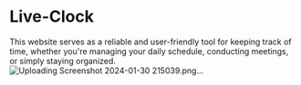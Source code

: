# Live-Clock
 This website serves as a reliable and user-friendly tool for keeping track of time, whether you're managing your daily schedule, conducting meetings, or simply staying organized.
![Uploading Screenshot 2024-01-30 215039.png…]()
